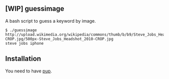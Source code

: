 ## [WIP] guessimage
A bash script to guess a keyword by image.

```
$ ./guessimage http://upload.wikimedia.org/wikipedia/commons/thumb/b/b9/Steve_Jobs_Headshot_2010-CROP.jpg/500px-Steve_Jobs_Headshot_2010-CROP.jpg
steve jobs iphone
```

## Installation

You need to have [pup](https://github.com/EricChiang/pup).
